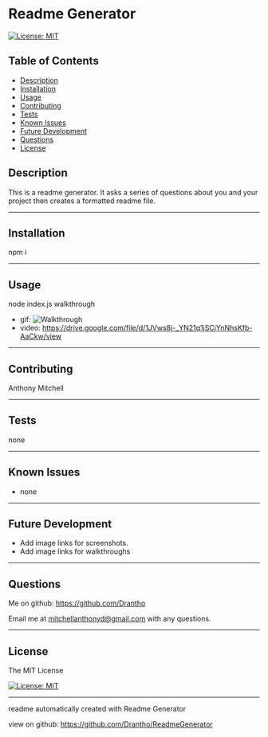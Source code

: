 # Readme Generator 

  [![License: MIT](https://img.shields.io/badge/License-MIT-yellow.svg)](https://opensource.org/licenses/MIT)

  ## Table of Contents
  - [Description](#description)
  - [Installation](#installation)
  - [Usage](#usage)
  - [Contributing](#contributing)
  - [Tests](#tests)
  - [Known Issues](#known-issues)
  - [Future Development](#future-development)
  - [Questions](#questions)
  - [License](#license)
  ## Description

  This is a readme generator. It asks a series of questions about you and your project then creates a formatted readme file.

  -------------------------------------------------------------------------------

  ## Installation 

  

  npm i

  -------------------------------------------------------------------------------

  ## Usage 

  

  node index.js 
  walkthrough
  - gif: ![Walkthrough](walkthrough.gif?raw=true "Walkthrough")
  - video: https://drive.google.com/file/d/1JVws8j-_YN21q1jSCjYnNhsKfb-AaCkw/view
  -------------------------------------------------------------------------------

  ## Contributing 

  

  Anthony Mitchell

  -------------------------------------------------------------------------------

  ## Tests 

  none 

  -------------------------------------------------------------------------------

  ## Known Issues 

  - none 

  -------------------------------------------------------------------------------

  ## Future Development 

  - Add image links for screenshots. 
  - Add image links for walkthroughs 

  -------------------------------------------------------------------------------

  ## Questions
  Me on github: https://github.com/Drantho 

  Email me at mitchellanthonyd@gmail.com with any questions. 

  -------------------------------------------------------------------------------

  
  ## License 
 
The MIT License 

[![License: MIT](https://img.shields.io/badge/License-MIT-yellow.svg)](https://opensource.org/licenses/MIT) 

  
  ------------------------------------------------------------------------------

   readme automatically created with Readme Generator 

   view on github: https://github.com/Drantho/ReadmeGenerator
